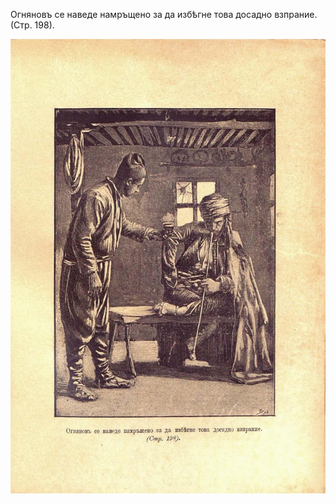 ﻿Огняновъ се наведе намръщено за да избѣгне това досадно взпрание. (Стр. 198).

![original](images/224.jpg)

